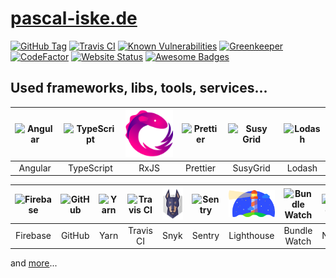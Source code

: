 # [pascal-iske.de](https://pascal-iske.de)

[![GitHub Tag](https://img.shields.io/github/tag/pascaliske/pascal-iske.de.svg?style=flat-square)](https://github.com/pascaliske/pascal-iske.de) [![Travis CI](https://img.shields.io/travis/com/pascaliske/pascal-iske.de/master.svg?style=flat-square)](https://travis-ci.com/pascaliske/pascal-iske.de) [![Known Vulnerabilities](https://snyk.io/test/github/pascaliske/pascal-iske.de/badge.svg?style=flat-square)](https://snyk.io/test/github/pascaliske/pascal-iske.de) [![Greenkeeper](https://badges.greenkeeper.io/pascaliske/pascal-iske.de.svg?style=flat-square)](https://greenkeeper.io) [![CodeFactor](https://www.codefactor.io/repository/github/pascaliske/pascal-iske.de/badge)](https://www.codefactor.io/repository/github/pascaliske/pascal-iske.de) [![Website Status](https://img.shields.io/website-up-down-green-red/http/pascal-iske.de.svg?style=flat-square)](https://pascal-iske.de) [![Awesome Badges](https://img.shields.io/badge/badges-awesome-green.svg?style=flat-square)](https://github.com/Naereen/badges)

## Used frameworks, libs, tools, services...

| ![Angular][ng] | ![TypeScript][ts] | ![RxJS][rx] | ![Prettier][pr] | ![Susy Grid][su] | ![Lodash][lo] |
| :------------: | :---------------: | :---------: | :-------------: | :--------------: | :-----------: |
|    Angular     |    TypeScript     |    RxJS     |    Prettier     |     SusyGrid     |    Lodash     |

| ![Firebase][fb] | ![GitHub][gh] | ![Yarn][ya] | ![Travis CI][tr] | ![Snyk][sk] | ![Sentry][sy] | ![Lighthouse][lh] | ![Bundle Watch][bw] | ![now][nw] | ![Google Analytics][ga] |
| :-------------: | :-----------: | :---------: | :--------------: | :---------: | :-----------: | :---------------: | :-----------------: | :--------: | :---------------------: |
|    Firebase     |    GitHub     |    Yarn     |    Travis CI     |    Snyk     |    Sentry     |    Lighthouse     |    Bundle Watch     |    Now     |    Google Analytics     |

and [more](https://github.com/pascaliske/pascal-iske.de/blob/master/package.json)...

<!-- logos -->
[ng]: https://angular.io/assets/images/logos/angular/angular.svg
[ts]: https://github.com/remojansen/logo.ts/raw/master/ts.png
[rx]: https://github.com/ReactiveX/rxjs/raw/master/doc/asset/Rx_Logo_S.png
[pr]: https://raw.githubusercontent.com/prettier/prettier-logo/master/images/prettier-wide-light.png
[su]: http://oddbird.net/static/images/susy/susy-logos/logo-knockout.svg
[lo]: https://lodash.com/assets/img/lodash.svg
[fb]: https://firebase.google.com/downloads/brand-guidelines/SVG/logo-logomark.svg
[gh]: https://assets-cdn.github.com/images/modules/logos_page/GitHub-Mark.png
[ya]: https://github.com/yarnpkg/assets/raw/master/yarn-kitten-full.png
[tr]: https://travis-ci.com/images/logos/TravisCI-Mascot-1.png
[sk]: https://github.com/snyk/press-kit/raw/master/Logo/Symbol/Transparent%20background/symbol%402x.png
[sy]: https://sentry-brand.storage.googleapis.com/sentry-glyph-black.png
[lh]: https://raw.githubusercontent.com/GoogleChrome/lighthouse/master/assets/lighthouse-logo.png
[bw]: https://bundlewatch.io/_assets/logo-large.svg
[nw]: https://assets.zeit.co/image/upload/front/assets/design/zeit-black-full-logo.svg
[ga]: https://www.vectorlogo.zone/logos/google_analytics/google_analytics-official.svg

